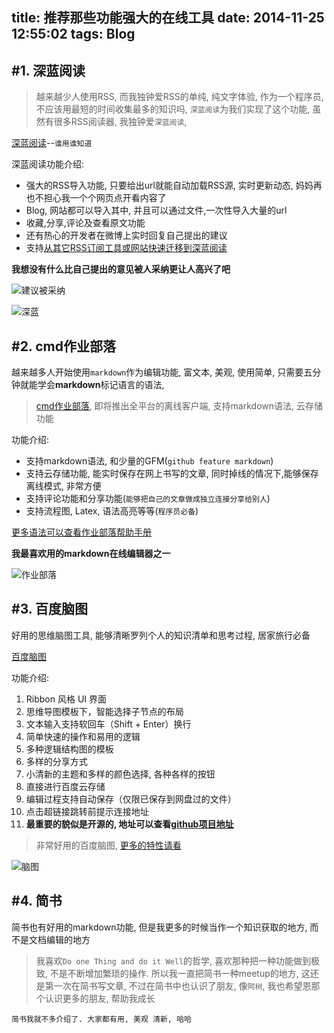 title: 推荐那些功能强大的在线工具
date: 2014-11-25 12:55:02
tags: Blog
---


#1. 深蓝阅读
---

> 越来越少人使用RSS, 而我独钟爱RSS的单纯, 纯文字体验, 作为一个程序员, 不应该用最短的时间收集最多的知识吗, `深蓝阅读`为我们实现了这个功能, 虽然有很多RSS阅读器, 我独钟爱`深蓝阅读`,

[深蓝阅读](http://bluereader.org/)--`谁用谁知道`

深蓝阅读功能介绍:
- 强大的RSS导入功能, 只要给出url就能自动加载RSS源, 实时更新动态, 妈妈再也不担心我一个个网页点开看内容了
- Blog, 网站都可以导入其中, 并且可以通过文件,一次性导入大量的url
- 收藏,分享,评论及查看原文功能
- 还有热心的开发者在微博上实时回复自己提出的建议
- 支持[从其它RSS订阅工具或网站快速迁移到深蓝阅读](http://bluereader.org/takein)

**我想没有什么比自己提出的意见被人采纳更让人高兴了吧**

<!--more-->
![建议被采纳](http://byson.img42.wal8.com/img42/434369_20140909170142/141672076473.png)


![深蓝](http://byson.img42.wal8.com/img42/434369_20140909170142/141672076419.png)


#2. cmd作业部落
---

越来越多人开始使用`markdown`作为编辑功能, 富文本, 美观, 使用简单, 只需要五分钟就能学会**markdown**标记语言的语法, 

> [cmd作业部落](https://www.zybuluo.com/), 即将推出全平台的离线客户端, 支持markdown语法, 云存储功能

功能介绍:
- 支持markdown语法, 和少量的GFM(`github feature markdown`)
- 支持云存储功能, 能实时保存在网上书写的文章, 同时掉线的情况下,能够保存离线模式, 非常方便
- 支持评论功能和分享功能(`能够把自己的文章做成独立连接分享给别人`)
- 支持流程图, Latex, 语法高亮等等(`程序员必备`)

[更多语法可以查看作业部落帮助手册](https://www.zybuluo.com/mdeditor?url=https%3A%2F%2Fwww.zybuluo.com%2Fstatic%2Feditor%2Fmd-help.markdown)


**我最喜欢用的markdown在线编辑器之一**

![作业部落](http://byson.img42.wal8.com/img42/434369_20140909170142/141672076526.png)


#3. 百度脑图
---

好用的思维脑图工具, 能够清晰罗列个人的知识清单和思考过程, 居家旅行必备

[百度脑图](http://naotu.baidu.com/)

功能介绍:
1.  Ribbon 风格 UI 界面
2. 思维导图模板下，智能选择子节点的布局
3. 文本输入支持软回车（Shift + Enter）换行
4. 简单快速的操作和易用的逻辑
5. 多种逻辑结构图的模板
6. 多样的分享方式
7. 小清新的主题和多样的颜色选择, 各种各样的按钮
8. 直接进行百度云存储
9. 编辑过程支持自动保存（仅限已保存到网盘过的文件）
10. 点击超链接跳转前提示连接地址
11. **最重要的貌似是开源的, 地址可以查看[github项目地址](https://github.com/fex-team/kityminder/tree/master)**


> 非常好用的百度脑图, [更多的特性请看](https://github.com/fex-team/kityminder/blob/master/CHANGELOG.md)

![脑图](http://byson.img42.wal8.com/img42/434369_20140909170142/14167207658.png)


#4. 简书
---

简书也有好用的markdown功能, 但是我更多的时候当作一个知识获取的地方, 而不是文档编辑的地方

> 我喜欢`Do one Thing and do it Well`的哲学, 喜欢那种把一种功能做到极致, 不是不断增加繁琐的操作. 所以我一直把简书一种meetup的地方, 这还是第一次在简书写文章, 不过在简书中也认识了朋友, 像`阿树`, 我也希望恩那个认识更多的朋友, 帮助我成长


`简书我就不多介绍了. 大家都有用, 美观 清新, 哈哈`


